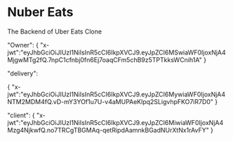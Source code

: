 # Nuber Eats

The Backend of Uber Eats Clone

"Owner":
{
"x-jwt":"eyJhbGciOiJIUzI1NiIsInR5cCI6IkpXVCJ9.eyJpZCI6MSwiaWF0IjoxNjA4MjgwMTg2fQ.7npC1cfnbj0fn6Ej7oaqCFm5chB9z5TPTkksWCnih1A"
}

"delivery":

{
"x-jwt":"eyJhbGciOiJIUzI1NiIsInR5cCI6IkpXVCJ9.eyJpZCI6MywiaWF0IjoxNjA4NTM2MDM4fQ.vD-mY3YOf1u7U-v4aMUPAeKlpq2SLigvhpFKO7iR7D0"
}

"client":
{
"x-jwt":"eyJhbGciOiJIUzI1NiIsInR5cCI6IkpXVCJ9.eyJpZCI6MiwiaWF0IjoxNjA4Mzg4NjkwfQ.no7TRCgTBGMAq-qetRipdAamnkBGadNUrXtNx1rAvFY"
}
